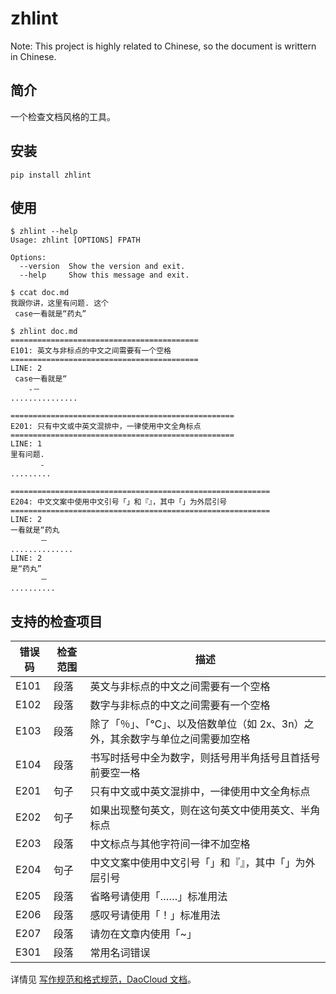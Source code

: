 # zhlint

Note: This project is highly related to Chinese, so the document is writtern in Chinese.

## 简介

一个检查文档风格的工具。

## 安装

```
pip install zhlint
```

## 使用

```shell
$ zhlint --help
Usage: zhlint [OPTIONS] FPATH

Options:
  --version  Show the version and exit.
  --help     Show this message and exit.

$ ccat doc.md 
我跟你讲，这里有问题. 这个
 case一看就是“药丸”

$ zhlint doc.md 
==========================================
E101: 英文与非标点的中文之间需要有一个空格
==========================================
LINE: 2
 case一看就是“
    -－
...............

==================================================
E201: 只有中文或中英文混排中，一律使用中文全角标点
==================================================
LINE: 1
里有问题.
　　　　-
.........

==========================================================
E204: 中文文案中使用中文引号「」和『』，其中「」为外层引号
==========================================================
LINE: 2
一看就是“药丸
　　　　－
..............
LINE: 2
是“药丸”
　　　　－
..........
```

## 支持的检查项目

| 错误码 | 检查范围 | 描述                                                                           |
| ----   | -------- | ------------------------------------------------------------------------------ |
| E101   | 段落     | 英文与非标点的中文之间需要有一个空格                                           |
| E102   | 段落     | 数字与非标点的中文之间需要有一个空格                                           |
| E103   | 段落     | 除了「％」、「℃」、以及倍数单位（如 2x、3n）之外，其余数字与单位之间需要加空格 |
| E104   | 段落     | 书写时括号中全为数字，则括号用半角括号且首括号前要空一格                       |
| E201   | 句子     | 只有中文或中英文混排中，一律使用中文全角标点                                   |
| E202   | 句子     | 如果出现整句英文，则在这句英文中使用英文、半角标点                             |
| E203   | 段落     | 中文标点与其他字符间一律不加空格                                               |
| E204   | 句子     | 中文文案中使用中文引号「」和『』，其中「」为外层引号                           |
| E205   | 段落     | 省略号请使用「……」标准用法                                                     |
| E206   | 段落     | 感叹号请使用「！」标准用法                                                     |
| E207   | 段落     | 请勿在文章内使用「~」                                                          |
| E301   | 段落     | 常用名词错误                                                                   |

详情见 [写作规范和格式规范，DaoCloud 文档](http://docs-static.daocloud.io/write-docs/format)。
